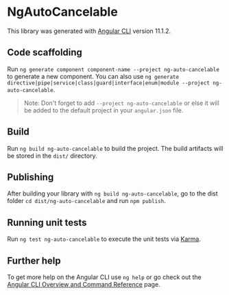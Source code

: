 # NgAutoCancelable

This library was generated with [Angular CLI](https://github.com/angular/angular-cli) version 11.1.2.

## Code scaffolding

Run `ng generate component component-name --project ng-auto-cancelable` to generate a new component. You can also use `ng generate directive|pipe|service|class|guard|interface|enum|module --project ng-auto-cancelable`.
> Note: Don't forget to add `--project ng-auto-cancelable` or else it will be added to the default project in your `angular.json` file. 

## Build

Run `ng build ng-auto-cancelable` to build the project. The build artifacts will be stored in the `dist/` directory.

## Publishing

After building your library with `ng build ng-auto-cancelable`, go to the dist folder `cd dist/ng-auto-cancelable` and run `npm publish`.

## Running unit tests

Run `ng test ng-auto-cancelable` to execute the unit tests via [Karma](https://karma-runner.github.io).

## Further help

To get more help on the Angular CLI use `ng help` or go check out the [Angular CLI Overview and Command Reference](https://angular.io/cli) page.
